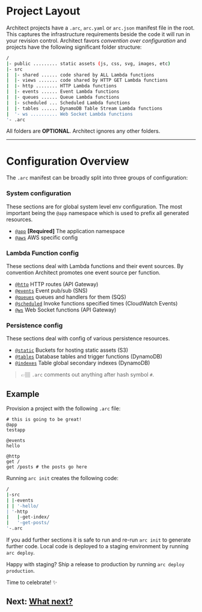# Project Layout

Architect projects have a `.arc`, `arc.yaml` or `arc.json` manifest file in the root. This captures the infrastructure requirements beside the code it will run in your revision control. Architect favors <em>convention over configuration</em> and projects have the following significant folder structure:

```bash
/
|- public ......... static assets (js, css, svg, images, etc)
|- src 
|  |- shared ...... code shared by ALL Lambda functions
|  |- views ....... code shared by HTTP GET Lambda functions
|  |- http ........ HTTP Lambda functions
|  |- events ...... Event Lambda functions
|  |- queues ...... Queue Lambda functions
|  |- scheduled ... Scheduled Lambda functions
|  |- tables ...... DynamoDB Table Stream Lambda functions
|  '- ws .......... Web Socket Lambda functions
'- .arc 
```

All folders are <b>OPTIONAL</b>. Architect ignores any other folders.

<hr>

# Configuration Overview

The `.arc` manifest can be broadly split into three groups of configuration:

### System configuration

These sections are for global system level env configuration. The most important being the `@app` namespace which is used to prefix all generated resources.

- [`@app`](/reference/app) **[Required]** The application namespace
- [`@aws`](/reference/aws) AWS specific config

### Lambda Function config

These sections deal with Lambda functions and their event sources. By convention Architect promotes one event source per function. 

- [`@http`](/reference/http) HTTP routes (API Gateway)
- [`@events`](/reference/events) Event pub/sub (SNS)
- [`@queues`](/reference/queues)  queues and handlers for them (SQS)
- [`@scheduled`](/reference/scheduled) Invoke functions specified times (CloudWatch Events)
- [`@ws`](/reference/ws) Web Socket functions (API Gateway)

### Persistence config

These sections deal with config of various persistence resources.

- [`@static`](/reference/static) Buckets for hosting static assets (S3)
- [`@tables`](/reference/tables) Database tables and trigger functions (DynamoDB)
- [`@indexes`](/reference/indexes) Table global secondary indexes (DynamoDB)

> 👉🏽 `.arc` comments out anything after hash symbol `#`. 

## Example

Provision a project with the following `.arc` file:

```arc
# this is going to be great!
@app
testapp

@events
hello

@http
get /
get /posts # the posts go here
```

Running `arc init` creates the following code:

```bash
/
|-src
| |-events
| | '-hello/
| '-http
|   |-get-index/
|   '-get-posts/
'-.arc
```

If you add further sections it is safe to run and re-run `arc init` to generate further code. Local code is deployed to a staging environment by running `arc deploy`.

Happy with staging? Ship a release to production by running `arc deploy production`. 

Time to celebrate! ✨

## Next: [What next?](/quickstart/what-next)

